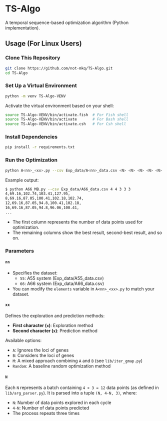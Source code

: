 

# TS-Algo  

A temporal sequence-based optimization algorithm (Python implementation).  

## Usage (For Linux Users)  

### Clone This Repository  
```bash
git clone https://github.com/not-mkq/TS-Algo.git
cd TS-Algo
```  

### Set Up a Virtual Environment  
```bash
python -m venv TS-Algo-VENV
```  

Activate the virtual environment based on your shell:  
```bash
source TS-Algo-VENV/bin/activate.fish  # For Fish shell  
source TS-Algo-VENV/bin/activate       # For Bash shell  
source TS-Algo-VENV/bin/activate.csh   # For Csh shell  
```  

### Install Dependencies  
```bash
pip install -r requirements.txt
```  

### Run the Optimization  
```bash
python A<nn>_<xx>.py --csv Exp_data/A<nn>_data.csv <N> <N> <N> <N> <N>
```  
Example output:  
```bash
$ python A66_MB.py --csv Exp_data/A66_data.csv 4 4 3 3 3
4,69.16,102.74,103.41,127.95,
8,69.16,87.05,100.41,102.18,102.74,
12,69.16,87.05,94.8,100.41,102.18,
16,69.16,87.05,94.8,96.06,100.41,
...
```  
- The first column represents the number of data points used for optimization.  
- The remaining columns show the best result, second-best result, and so on.  

### Parameters  

#### `nn`  
- Specifies the dataset:  
  - `55`: A55 system (Exp_data/A55_data.csv)  
  - `66`: A66 system (Exp_data/A66_data.csv)  
- You can modify the `elements` variable in `A<nn>_<xx>.py` to match your dataset.  

#### `xx`  
Defines the exploration and prediction methods:  
- **First character (`x`)**: Exploration method  
- **Second character (`x`)**: Prediction method  

Available options:  
- `A`: Ignores the loci of genes  
- `B`: Considers the loci of genes  
- `M`: A mixed approach combining `A` and `B` (see `lib/iter_gmap.py`)  
- `Random`: A baseline random optimization method  

#### `N`  
Each `N` represents a batch containing `4 × 3 = 12` data points (as defined in `lib/arg_parser.py`). It is parsed into a tuple `(N, 4-N, 3)`, where:  
- `N`: Number of data points explored in each cycle  
- `4-N`: Number of data points predicted  
- The process repeats three times  
